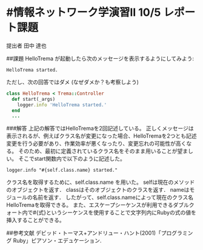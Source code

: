 #情報ネットワーク学演習II 10/5 レポート課題
===========
提出者 田中 達也

##課題
HelloTrema が起動したら次のメッセージを表示するようにしてみよう:

```
HelloTrema started.
```

ただし、次の回答ではダメ (なぜダメか？も考察しよう)

```ruby
class HelloTrema < Trema::Controller
  def start(_args)
    logger.info 'HelloTrema started.'
  end
  ...
```
###解答
上記の解答ではHelloTremaを2回記述している。
正しくメッセージは表示されるが、例えばクラス名が変更になった場合、HelloTremaを2つとも記述変更を行う必要があり、作業効率が悪くなったり、変更忘れの可能性が高くなる。
そのため、最初に定義されているクラス名をそのまま用いることが望ましい。
そこでstart関数内で以下のように記述した。

```
logger.info "#{self.class.name} started."
```

クラス名を取得するために、self.class.name を用いた。
selfは現在のメソッドのオブジェクトを返す．
classはそのオブジェクトのクラスを返す．
nameはモジュールの名前を返す．
したがって、self.class.nameによって現在のクラス名HelloTremaを取得できる。
また、エスケープシーケンスが利用できるダブルクォート内で#{式}というシーケンスを使用することで文字列内にRubyの式の値を挿入することができる。

##参考文献
デビッド・トーマス+アンドリュー・ハント(2001)「プログラミング Ruby」ピアソン・エデュケーション.



